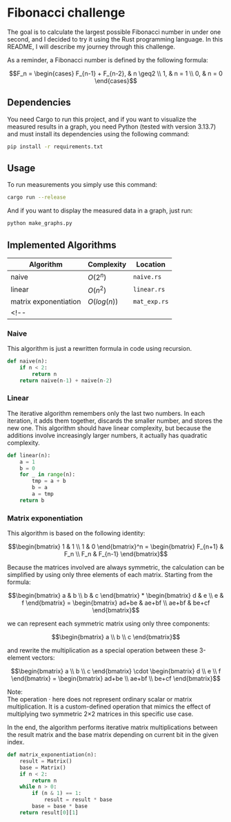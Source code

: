 # Fibonacci challenge
The goal is to calculate the largest possible Fibonacci number in under one second, and I decided to try it using the Rust programming language. In this README, I will describe my journey through this challenge.

As a reminder, a Fibonacci number is defined by the following formula:
```math
F_n = \begin{cases}
    F_{n-1} + F_{n-2}, & n \geq2 \\
    1, & n = 1 \\
    0, & n = 0
\end{cases}
```

## Dependencies
You need Cargo to run this project, and if you want to visualize the measured results in a graph, you need Python (tested with version 3.13.7) and must install its dependencies using the following command:
```bash
pip install -r requirements.txt
```

## Usage
To run measurements you simply use this command:
```bash
cargo run --release
```
And if you want to display the measured data in a graph, just run:
```bash
python make_graphs.py
```

## Implemented Algorithms

| Algorithm             | Complexity | Location       |
|-----------------------|------------|----------------|
|   naive               | $`O(2^n)`$ |`naive.rs`      |
|  linear               | $`O(n^2)`$ |`linear.rs`     |
| matrix exponentiation | $`O(log(n))`$ |`mat_exp.rs`    |
<!-- |                       |            |                | -->

### Naive
This algorithm is just a rewritten formula in code using recursion.

```python
def naive(n):
    if n < 2:
        return n
    return naive(n-1) + naive(n-2)
```

### Linear
The iterative algorithm remembers only the last two numbers. In each iteration, it adds them together, discards the smaller number, and stores the new one. This algorithm should have linear complexity, but because the additions involve increasingly larger numbers, it actually has quadratic complexity.  
```python
def linear(n):
    a = 1
    b = 0
    for _ in range(n):
        tmp = a + b
        b = a
        a = tmp
    return b
```

### Matrix exponentiation
This algorithm is based on the following identity:
```math
\begin{bmatrix}
    1 & 1 \\ 1 & 0
\end{bmatrix}^n =
\begin{bmatrix}
    F_{n+1} & F_n \\ F_n & F_{n-1}
\end{bmatrix}
```
Because the matrices involved are always symmetric, the calculation can be simplified by using only three elements of each matrix.
Starting from the formula:

```math 
\begin{bmatrix} a & b \\ b & c \end{bmatrix} * \begin{bmatrix} d & e \\ e & f \end{bmatrix} = \begin{bmatrix} ad+be & ae+bf \\ ae+bf & be+cf \end{bmatrix}
```

we can represent each symmetric matrix using only three components:
```math
\begin{bmatrix}
    a \\ b \\ c
\end{bmatrix}
```

and rewrite the multiplication as a special operation between these 3-element vectors:

 ```math
\begin{bmatrix}
    a \\ b \\ c
\end{bmatrix} \cdot
\begin{bmatrix}
    d \\ e \\ f
\end{bmatrix}  =
\begin{bmatrix}
    ad+be \\ ae+bf \\ be+cf
\end{bmatrix}
```
Note: \
The operation $`\cdot`$ here does not represent ordinary scalar or matrix multiplication.
It is a custom-defined operation that mimics the effect of multiplying two symmetric 2×2 matrices in this specific use case.

In the end, the algorithm performs iterative matrix multiplications between the result matrix and the base matrix depending on current bit in the given index.

```python
def matrix_exponentiation(n):
    result = Matrix()
    base = Matrix()
    if n < 2:
        return n
    while n > 0:
        if (n & 1) == 1:
            result = result * base
        base = base * base
    return result[0][1]
```